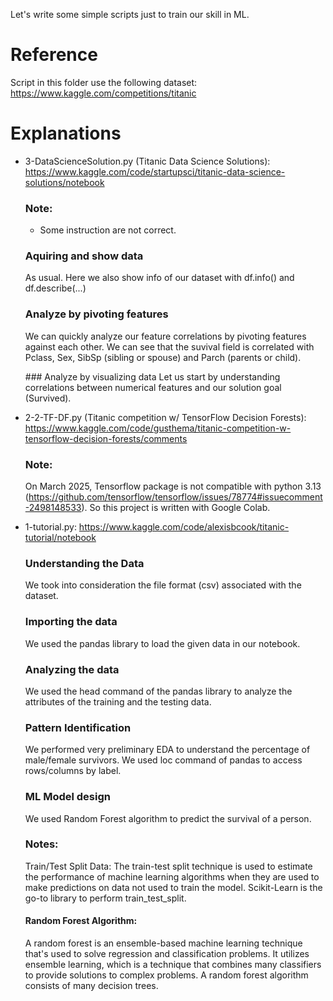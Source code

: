 Let's write some simple scripts just to train our skill in ML.

# Reference
Script in this folder use the following dataset:
https://www.kaggle.com/competitions/titanic

# Explanations

- 3-DataScienceSolution.py (Titanic Data Science Solutions): https://www.kaggle.com/code/startupsci/titanic-data-science-solutions/notebook

    ### Note:
    - Some instruction are not correct.
    
    ### Aquiring and show data
    As usual. Here we also show info of our dataset with df.info() and df.describe(...)

    ### Analyze by pivoting features
    We can quickly analyze our feature correlations by pivoting features against each other.
    We can see that the suvival field is correlated with Pclass, Sex, SibSp (sibling or spouse) and Parch (parents or child).

    ### Analyze by visualizing data
    Let us start by understanding correlations between numerical features and our solution goal (Survived).




- 2-2-TF-DF.py (Titanic competition w/ TensorFlow Decision Forests): https://www.kaggle.com/code/gusthema/titanic-competition-w-tensorflow-decision-forests/comments

    ### Note:
    On March 2025, Tensorflow package is not compatible with python 3.13 (https://github.com/tensorflow/tensorflow/issues/78774#issuecomment-2498148533). So this project is written with Google Colab.

- 1-tutorial.py:
    https://www.kaggle.com/code/alexisbcook/titanic-tutorial/notebook

    ### Understanding the Data
    We took into consideration the file format (csv) associated with the dataset.
    ### Importing the data
    We used the pandas library to load the given data in our notebook.
    ### Analyzing the data
    We used the head command of the pandas library to analyze the attributes of the training and the testing data.
    ### Pattern Identification
    We performed very preliminary EDA to understand the percentage of male/female survivors.
    We used loc command of pandas to access rows/columns by label.
    ### ML Model design
    We used Random Forest algorithm to predict the survival of a person.
    ### Notes:
    Train/Test Split Data: The train-test split technique is used to estimate the performance of machine learning   algorithms when they are used to make predictions on data not used to train the model. Scikit-Learn is the go-to  library to perform train_test_split.

    #### Random Forest Algorithm: 
    A random forest is an ensemble-based machine learning technique that's used to solve regression and classification problems. It utilizes ensemble learning, which is a technique that combines many classifiers to provide solutions to complex problems. A random forest algorithm consists of many decision trees.